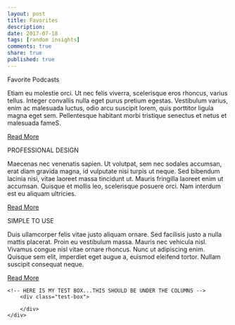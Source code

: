 ```yaml
---
layout: post
title: Favorites
description: 
date: 2017-07-18
tags: [random insights]
comments: true
share: true
published: true
---
```

<link rel="stylesheet" type="text/css" href="style.css" />

<div class="container">
		<div class="three-columns">
			<div>
				<p class="column-icon"><i class="icon-cogs"></i></p>
				<p class="column-title">Favorite Podcasts</p>
				<p>Etiam eu molestie orci. Ut nec felis viverra, scelerisque eros rhoncus, varius tellus. Integer convallis nulla eget purus pretium egestas. Vestibulum varius, enim ac malesuada luctus, odio arcu suscipit lorem, quis porttitor ligula magna eget sem. Pellentesque habitant morbi tristique senectus et netus et malesuada fameS.</p>
				<a href="#" class="read-more">Read More <i class="icon-double-angle-right"></i></a>
			</div>
			<div>
				<p class="column-icon"><i class="icon-briefcase"></i></p>
				<p class="column-title">PROFESSIONAL DESIGN</p>
				<p>Maecenas nec venenatis sapien. Ut volutpat, sem nec sodales accumsan, erat diam gravida magna, id vulputate nisi turpis ut neque. Sed bibendum lacinia nisi, vitae laoreet massa tincidunt ut. Mauris fringilla laoreet enim ut accumsan. Quisque et mollis leo, scelerisque posuere orci. Nam interdum est eu aliquam ultricies.</p>
				<a href="#" class="read-more">Read More <i class="icon-double-angle-right"></i></a>
			</div>
			<div>
				<p class="column-icon"><i class="icon-time"></i></p>
				<p class="column-title">SIMPLE TO USE</p>
				<p>Duis ullamcorper felis vitae justo aliquam ornare. Sed facilisis justo a nulla mattis placerat. Proin eu vestibulum massa. Mauris nec vehicula nisl. Vivamus congue nisl vitae ornare rhoncus. Nunc ut adipiscing enim. Quisque sem elit, imperdiet eget augue a, euismod eleifend tortor. Nullam suscipit consequat neque.</p>
				<a href="#" class="read-more">Read More <i class="icon-double-angle-right"></i></a>
			</div>
		</div>
    
    <!-- HERE IS MY TEST BOX...THIS SHOULD BE UNDER THE COLUMNS -->
        <div class="test-box">
            
        </div>
	</div>



